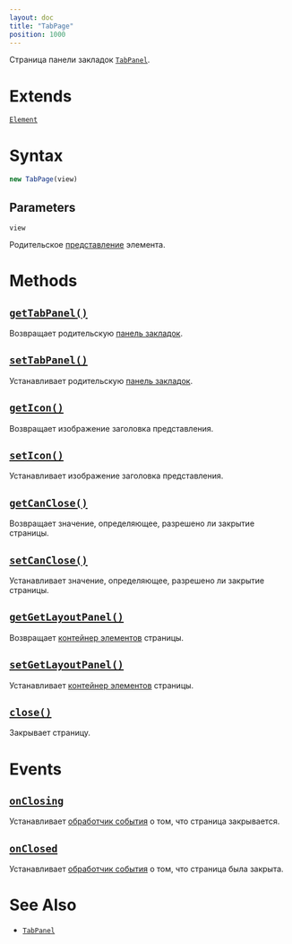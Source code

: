 ```yaml
---
layout: doc
title: "TabPage"
position: 1000
---
```


Страница панели закладок [`TabPanel`](../).

# Extends

[`Element`](../../../KeyConcepts/Element/)

# Syntax

```js
new TabPage(view)
```

## Parameters

`view`

Родительское [представление](../../../KeyConcepts/View/) элемента.

# Methods

## [`getTabPanel()`](TabPage.getTabPanel/)

Возвращает родительскую [панель закладок](../).

## [`setTabPanel()`](TabPage.setTabPanel/)

Устанавливает родительскую [панель закладок](../).

## [`getIcon()`](TabPage.getIcon/)

Возвращает изображение заголовка представления.

## [`setIcon()`](TabPage.setIcon/)

Устанавливает изображение заголовка представления.

## [`getCanClose()`](TabPage.getCanClose/)

Возвращает значение, определяющее, разрешено ли закрытие страницы.

## [`setCanClose()`](TabPage.setCanClose/)

Устанавливает значение, определяющее, разрешено ли закрытие страницы.

## [`getGetLayoutPanel()`](TabPage.getGetLayoutPanel/)

Возвращает [контейнер элементов](../../) страницы.

## [`setGetLayoutPanel()`](TabPage.setGetLayoutPanel/)

Устанавливает [контейнер элементов](../../) страницы.

## [`close()`](TabPage.close/)

Закрывает страницу.

# Events

## [`onClosing`](TabPage.onClosing/)

Устанавливает [обработчик события](../../../KeyConcepts/Script/) о том, что страница закрывается.

## [`onClosed`](TabPage.onClosed/)

Устанавливает [обработчик события](../../../KeyConcepts/Script/) о том, что страница была закрыта.

# See Also

* [`TabPanel`](../)
